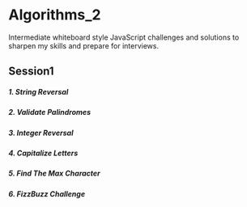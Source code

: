# Algorithms_2
Intermediate whiteboard style JavaScript challenges and solutions to sharpen my skills and prepare for interviews. 

## Session1
##### 1. String Reversal
##### 2. Validate Palindromes
##### 3. Integer Reversal
##### 4. Capitalize Letters
##### 5. Find The Max Character
##### 6. FizzBuzz Challenge

